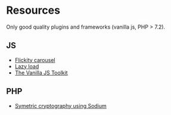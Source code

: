 # Resources 

Only good quality plugins and frameworks (vanilla js, PHP > 7.2).

## JS

* [Flickity carousel](https://flickity.metafizzy.co/)
* [Lazy load](https://github.com/verlok/lazyload)
* [The Vanilla JS Toolkit](https://vanillajstoolkit.com/)

## PHP

* [Symetric cryptography using Sodium](https://deliciousbrains.com/php-encryption-methods/)